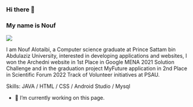 ### Hi there 👋
### My name is Nouf
![](https://arturssmirnovs.github.io/github-profile-readme-generator/images/banner.png)

I am Nouf Alotaibi, a Computer science graduate at Prince Sattam bin Abdulaziz University, interested in developing applications and websites, I won the Archedni website in 1st Place in Google MENA 2021 Solution Challenge and in the graduation project MyFuture application in 2nd Place in Scientific Forum 2022 Track of Volunteer initiatives at PSAU.



Skills: JAVA / HTML / CSS / Android Studio / Mysql

- 🔭 I’m currently working on this page. 




